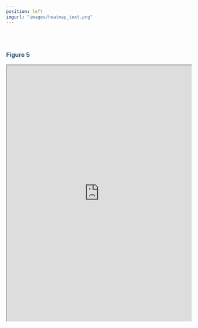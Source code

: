 ```yaml
---
position: left
imgurl: "images/heatmap_text.png"
---
```


<br />
<br />

### <span style="color:#28527A">Figure 5</span>

<iframe seamless src= "https://aradams11.github.io/widgets/mean_quarter2.html" width="100%" height="700"></iframe>


